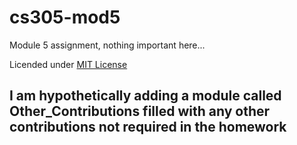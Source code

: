 # cs305-mod5
Module 5 assignment, nothing important here...

Licended under [MIT License](LICENCE)

## I am hypothetically adding a module called Other_Contributions filled with any other contributions not required in the homework
